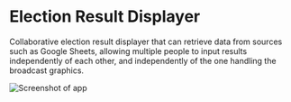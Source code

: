 # Election Result Displayer

Collaborative election result displayer that can retrieve data from sources such as Google Sheets, allowing multiple people to input results independently of each other, and independently of the one handling the broadcast graphics.

![Screenshot of app](https://andrewjin.me/images/erdscreenshot.png)